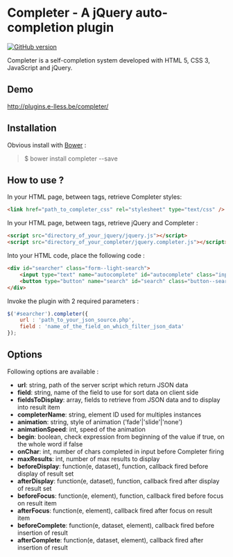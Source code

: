 # Completer - A jQuery auto-completion plugin

[![GitHub version](https://badge.fury.io/gh/e-lLess%2Fcompleter.svg)](https://badge.fury.io/gh/e-lLess%2Fcompleter)

Completer is a self-completion system developed with HTML 5, CSS 3, JavaScript and jQuery.
        
## Demo

http://plugins.e-lless.be/completer/

## Installation

Obvious install with [Bower](http://bower.io) :

> $ bower install completer --save

## How to use ?

In your HTML page, between <head> tags, retrieve Completer styles:

``` html 
<link href="path_to_completer_css" rel="stylesheet" type="text/css" />
```

In your HTML page, between <head> tags, retrieve jQuery and Completer :

``` html 
<script src="directory_of_your_jquery/jquery.js"></script>
<script src="directory_of_your_completer/jquery.completer.js"></script>
```

Into your HTML code, place the following code :

``` html 
<div id="searcher" class="form--light-search">
    <input type="text" name="autocomplete" id="autocomplete" class="input--search" autocomplete="off" />
    <button type="button" name="search" id="search" class="button--search"></button>
</div>
```
 
Invoke the plugin with 2 required parameters :

``` javascript
$('#searcher').completer({
    url : 'path_to_your_json_source.php',
    field : 'name_of_the_field_on_which_filter_json_data'
});
```

## Options

Following options are available :

* **url**: string, path of the server script which return JSON data
* **field**: string, name of the field to use for sort data on client side
* **fieldsToDisplay**: array, fields to retrieve from JSON data and to display into result item
* **completerName**: string, element ID used for multiples instances
* **animation**: string, style of animation ('fade'|'slide'|'none')
* **animationSpeed**: int, speed of the animation
* **begin**: boolean, check expression from beginning of the value if true, on the whole word if false
* **onChar**: int, number of chars completed in input before Completer firing
* **maxResults**: int, number of max results to display
* **beforeDisplay**: function(e, dataset), function, callback fired before display of result set
* **afterDisplay**: function(e, dataset), function, callback fired after display of result set
* **beforeFocus**: function(e, element), function, callback fired before focus on result item
* **afterFocus**: function(e, element), callback fired after focus on result item
* **beforeComplete**: function(e, dataset, element), callback fired before insertion of result
* **afterComplete**: function(e, dataset, element), callback fired after insertion of result
                
